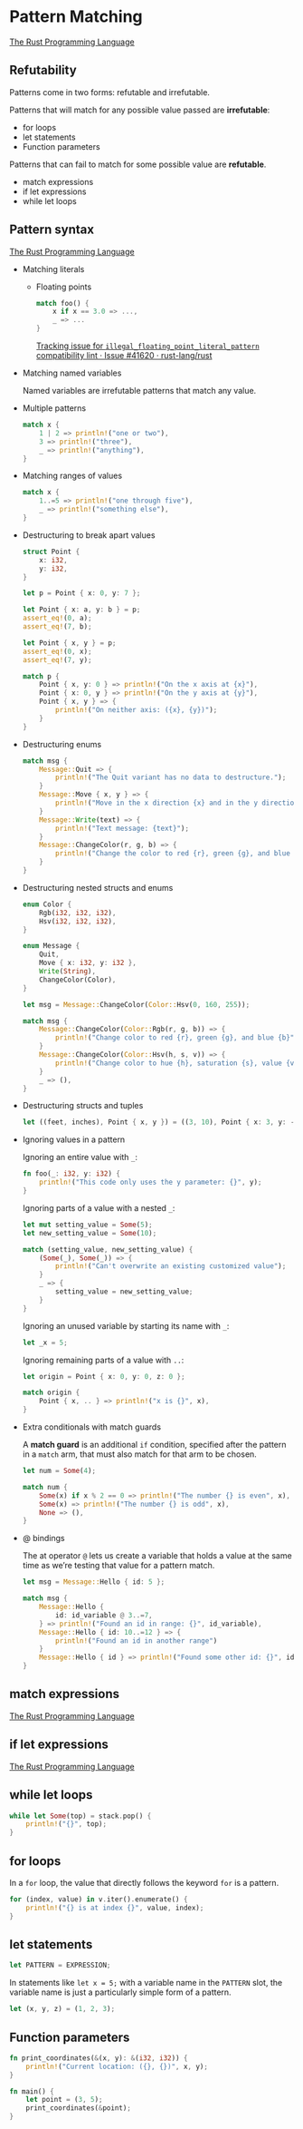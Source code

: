 # Pattern Matching
[The Rust Programming Language](https://doc.rust-lang.org/book/ch18-00-patterns.html)

## Refutability
Patterns come in two forms: refutable and irrefutable.

Patterns that will match for any possible value passed are **irrefutable**:
- for loops
- let statements
- Function parameters

Patterns that can fail to match for some possible value are **refutable**.
- match expressions
- if let expressions
- while let loops

## Pattern syntax
[The Rust Programming Language](https://doc.rust-lang.org/book/ch18-03-pattern-syntax.html)

- Matching literals
  - Floating points
    
    ```rust
    match foo() {
        x if x == 3.0 => ...,
        _ => ...
    }
    ```

    [Tracking issue for `illegal_floating_point_literal_pattern` compatibility lint · Issue #41620 · rust-lang/rust](https://github.com/rust-lang/rust/issues/41620)

- Matching named variables

  Named variables are irrefutable patterns that match any value.

- Multiple patterns

  ```rust
  match x {
      1 | 2 => println!("one or two"),
      3 => println!("three"),
      _ => println!("anything"),
  }
  ```

- Matching ranges of values

  ```rust
  match x {
      1..=5 => println!("one through five"),
      _ => println!("something else"),
  }
  ```

- Destructuring to break apart values

  ```rust
  struct Point {
      x: i32,
      y: i32,
  }

  let p = Point { x: 0, y: 7 };

  let Point { x: a, y: b } = p;
  assert_eq!(0, a);
  assert_eq!(7, b);

  let Point { x, y } = p;
  assert_eq!(0, x);
  assert_eq!(7, y);

  match p {
      Point { x, y: 0 } => println!("On the x axis at {x}"),
      Point { x: 0, y } => println!("On the y axis at {y}"),
      Point { x, y } => {
          println!("On neither axis: ({x}, {y})");
      }
  }
  ```

- Destructuring enums

  ```rust
  match msg {
      Message::Quit => {
          println!("The Quit variant has no data to destructure.");
      }
      Message::Move { x, y } => {
          println!("Move in the x direction {x} and in the y direction {y}");
      }
      Message::Write(text) => {
          println!("Text message: {text}");
      }
      Message::ChangeColor(r, g, b) => {
          println!("Change the color to red {r}, green {g}, and blue {b}",)
      }
  }
  ```

- Destructuring nested structs and enums

  ```rust
  enum Color {
      Rgb(i32, i32, i32),
      Hsv(i32, i32, i32),
  }

  enum Message {
      Quit,
      Move { x: i32, y: i32 },
      Write(String),
      ChangeColor(Color),
  }

  let msg = Message::ChangeColor(Color::Hsv(0, 160, 255));

  match msg {
      Message::ChangeColor(Color::Rgb(r, g, b)) => {
          println!("Change color to red {r}, green {g}, and blue {b}");
      }
      Message::ChangeColor(Color::Hsv(h, s, v)) => {
          println!("Change color to hue {h}, saturation {s}, value {v}")
      }
      _ => (),
  }
  ```

- Destructuring structs and tuples

  ```rust
  let ((feet, inches), Point { x, y }) = ((3, 10), Point { x: 3, y: -10 });
  ```

- Ignoring values in a pattern

  Ignoring an entire value with `_`:
  ```rust
  fn foo(_: i32, y: i32) {
      println!("This code only uses the y parameter: {}", y);
  }
  ```

  Ignoring parts of a value with a nested `_`:
  ```rust
  let mut setting_value = Some(5);
  let new_setting_value = Some(10);

  match (setting_value, new_setting_value) {
      (Some(_), Some(_)) => {
          println!("Can't overwrite an existing customized value");
      }
      _ => {
          setting_value = new_setting_value;
      }
  }
  ```

  Ignoring an unused variable by starting its name with `_`:
  ```rust
  let _x = 5;
  ```

  Ignoring remaining parts of a value with `..`:
  ```rust
  let origin = Point { x: 0, y: 0, z: 0 };

  match origin {
      Point { x, .. } => println!("x is {}", x),
  }
  ```

- Extra conditionals with match guards

  A **match guard** is an additional `if` condition, specified after the pattern in a `match` arm, that must also match for that arm to be chosen.

  ```rust
  let num = Some(4);

  match num {
      Some(x) if x % 2 == 0 => println!("The number {} is even", x),
      Some(x) => println!("The number {} is odd", x),
      None => (),
  }
  ```

- @ bindings

  The at operator `@` lets us create a variable that holds a value at the same time as we’re testing that value for a pattern match.

  ```rust
  let msg = Message::Hello { id: 5 };

  match msg {
      Message::Hello {
          id: id_variable @ 3..=7,
      } => println!("Found an id in range: {}", id_variable),
      Message::Hello { id: 10..=12 } => {
          println!("Found an id in another range")
      }
      Message::Hello { id } => println!("Found some other id: {}", id),
  }
  ```

## match expressions
[The Rust Programming Language](https://doc.rust-lang.org/book/ch06-02-match.html)

## if let expressions
[The Rust Programming Language](https://doc.rust-lang.org/book/ch06-03-if-let.html)

## while let loops
```rust
while let Some(top) = stack.pop() {
    println!("{}", top);
}
```

## for loops
In a `for` loop, the value that directly follows the keyword `for` is a pattern.

```rust
for (index, value) in v.iter().enumerate() {
    println!("{} is at index {}", value, index);
}
```

## let statements
```rust
let PATTERN = EXPRESSION;
```

In statements like `let x = 5;` with a variable name in the `PATTERN` slot, the variable name is just a particularly simple form of a pattern.

```rust
let (x, y, z) = (1, 2, 3);
```

## Function parameters
```rust
fn print_coordinates(&(x, y): &(i32, i32)) {
    println!("Current location: ({}, {})", x, y);
}

fn main() {
    let point = (3, 5);
    print_coordinates(&point);
}
```